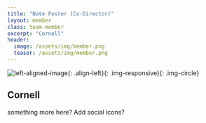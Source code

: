```yaml
---
title: "Nate Foster (Co-Director)"
layout: member
class: team-member
excerpt: "Cornell"
header:
  image: /assets/img/member.png 
  teaser: /assets/img/member.png
---
```

![left-aligned-image](../../assets/img/member.png){: .align-left}{: .img-responsive}{: .img-circle} 
## Cornell
something more here? Add social icons?
